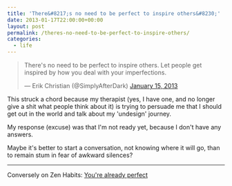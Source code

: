 ```yaml
---
title: 'There&#8217;s no need to be perfect to inspire others&#8230;'
date: 2013-01-17T22:00:00+00:00
layout: post
permalink: /theres-no-need-to-be-perfect-to-inspire-others/
categories:
  - life
---
```

<blockquote class="twitter-tweet"><p>There's no need to be perfect to inspire others. Let people get inspired by how you deal with your imperfections.</p>— Erik Christian (@SimplyAfterDark) <a href="https://twitter.com/SimplyAfterDark/status/291035981744836608" data-datetime="2013-01-15T04:15:59+00:00">January 15, 2013</a></blockquote>
<script async="" src="//platform.twitter.com/widgets.js" charset="utf-8"></script><p>This struck a chord because my therapist (yes, I have one, and no longer give a shit what people think about it) is trying to&nbsp;persuade&nbsp;me that I should get out in the world and talk about my 'undesign' journey.</p><p>My response (excuse) was that I'm not ready yet, because I don't have any answers.</p><p>Maybe it's better to start a conversation, not knowing where it will go, than to remain stum in fear of awkward silences?</p><hr /><p>Conversely on Zen Habits:&nbsp;<a href="http://zenhabits.net/perfect/">You're already perfect</a></p>

